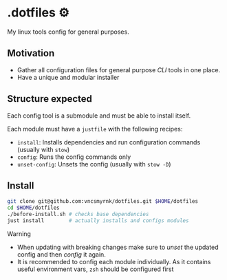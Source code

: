 # .dotfiles ⚙️

My linux tools config for general purposes.

## Motivation

- Gather all configuration files for general purpose _CLI_ tools in one place.
- Have a unique and modular installer

## Structure expected

Each config tool is a submodule and must be able to install itself.

Each module must have a `justfile` with the following recipes:

- `install`: Installs dependencies and run configuration commands (usually with `stow`)
- `config`: Runs the config commands only
- `unset-config`: Unsets the config (usually with `stow -D`)

## Install

```bash
git clone git@github.com:vncsmyrnk/dotfiles.git $HOME/dotfiles
cd $HOME/dotfiles
./before-install.sh # checks base dependencies
just install        # actually installs and configs modules
```

> [!WARNING]
> - When updating with breaking changes make sure to _unset_ the updated config and then _config_ it again.
> - It is recommended to config each module individually. As it contains useful environment vars, `zsh` should be configured first
